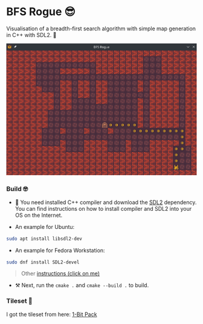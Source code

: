 # BFS Rogue 😎
Visualisation of a breadth-first search algorithm with
simple map generation in C++ with SDL2. 🥰

<img src="./res/preview.png" width="600">

### Build 🤓
- 💾 You need installed C++ compiler and download the [SDL2] dependency.
You can find instructions on how to install compiler and SDL2 into your
OS on the Internet. 

- An example for Ubuntu:
```bash
sudo apt install libsdl2-dev 
```

- An example for Fedora Workstation:
```bash
sudo dnf install SDL2-devel
```
> Other [instructions (click on me)][SDL2 Install]

- ⚒ Next, run the `cmake .` and `cmake --build .` to build.

### Tileset 🎨
I got the tileset from here: [1-Bit Pack]


[SDL2]: https://www.libsdl.org/
[1-Bit Pack]: https://kenney-assets.itch.io/1-bit-pack
[SDL2 Install]: https://wiki.libsdl.org/SDL2/Installation